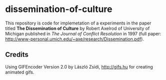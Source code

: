 # dissemination-of-culture

This repository is code for implemetation of a experiments in the paper titled **The Dissemination of Culture** by 
Robert Axelrod of University of Michigan published in *The Journal of Conflict Resolution* in 1997 
(full paper: http://www-personal.umich.edu/~axe/research/Dissemination.pdf).

## Credits

Using GIFEncoder Version 2.0 by László Zsidi, http://gifs.hu for creating animated gifs.
